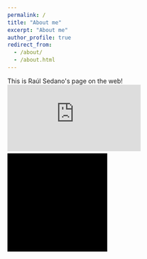 ```yaml
---
permalink: /
title: "About me"
excerpt: "About me"
author_profile: true
redirect_from: 
  - /about/
  - /about.html
---
```


This is  Raúl Sedano's page on the web!
![](https://www.facebook.com/photo.php?fbid=824455257897436&set=t.1343050493&type=3)
![](../images/asd.png)